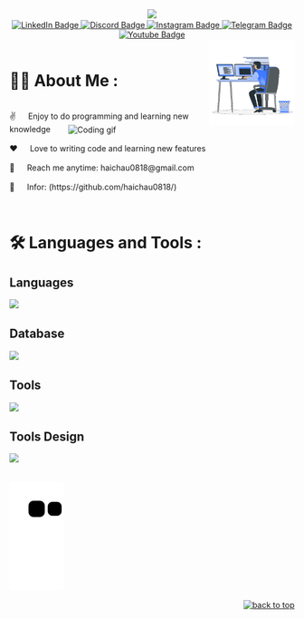 
<div id="header" align="center">
  <img src="https://media.giphy.com/media/SHjOSDkKZ18qOHA5B5/giphy.gif" width="100"/>
</div>
<div id="badges" align="center">
  <a href="https://www.linkedin.com/in/h%E1%BA%A3i-ch%C3%A2u-0a4417201/">
    <img src="https://img.shields.io/badge/LinkedIn-blue?style=for-the-badge&logo=linkedin&logoColor=white" alt="LinkedIn Badge"/>
  </a>
    <a href="https://discordapp.com/users/915820523580166174">
    <img src="https://img.shields.io/badge/Discord-%235865F2.svg?style=for-the-badge&logo=discord&logoColor=white" alt="Discord Badge"/>
  </a>
      <a href="https://www.instagram.com/kanechau.me/">
    <img src="https://img.shields.io/badge/Instagram-%23E4405F.svg?style=for-the-badge&logo=Instagram&logoColor=white" alt="Instagram Badge"/>
  </a>
   <a href="https://t.me/kanechau">
    <img src="https://img.shields.io/badge/Telegram-2CA5E0?style=for-the-badge&logo=telegram&logoColor=white" alt="Telegram Badge"/>
  </a>
  <a href="https://www.youtube.com/channel/UCxoEfqmjnCrjydJyMIzMaQw">
    <img src="https://img.shields.io/badge/YouTube-%23FF0000.svg?style=for-the-badge&logo=YouTube&logoColor=white" alt="Youtube Badge"/>
  </a>
</div>
<img align="right" src="https://github.com/haichau0818/haichau0818/blob/main/Right_Side.gif" width=30%>
</br>


# :man_technologist:  About Me :

<p>
 <img align="right" width="400" src="/assets/programmer.gif" alt="Coding gif" />
  <br/>
 ✌️ &emsp; Enjoy to do programming and learning new knowledge<br/><br/>
 ❤️ &emsp; Love to writing code and learning new features<br/><br/>
 📧 &emsp; Reach me anytime: haichau0818@gmail.com<br/><br/>
 💬 &emsp; Infor: (https://github.com/haichau0818/)

</p>

</br>

# :hammer_and_wrench: Languages and Tools :

<div>
  
## Languages
<p align="left">
  <a href="https://skillicons.dev">
    <img src="https://skillicons.dev/icons?i=dotnet,cs,react,nodejs,nextjs,py,express,nestjs,babel,bootstrap,css,jquery,pug,regex" />
  </a>
</p>

## Database
<p align="left">
  <a href="https://skillicons.dev">
    <img src="https://skillicons.dev/icons?i=mongodb,mysql" />
  </a>
</p>

## Tools

<p align="left">
  <a href="https://skillicons.dev">
    <img src="https://skillicons.dev/icons?i=vscode,visualstudio,git,github,docker,postman,linux,powershell,nginx" />
  </a>
</p>

## Tools Design

<p align="left">
  <a href="https://skillicons.dev">
    <img src="https://skillicons.dev/icons?i=ai,ps,xd" />
  </a>
</p>
<br/>




<img alt="github contribution snake animation" src="https://github.com/Carol42/Carol42/blob/output/github-contribution-grid-snake.svg">
<p align="right"><a href="#top"><img src="https://img.shields.io/static/v1?label&message=back+to+top&color=7E3ACE&style=flat&logo" alt="back to top" /></a></p>

<!--
**haichau0818/haichau0818** is a ✨ _special_ ✨ repository because its `README.md` (this file) appears on your GitHub profile.

Here are some ideas to get you started:

- 🔭 I’m currently working on ...
- 🌱 I’m currently learning ...
- 👯 I’m looking to collaborate on ...
- 🤔 I’m looking for help with ...
- 💬 Ask me about ...
- 📫 How to reach me: ...
- 😄 Pronouns: ...
- ⚡ Fun fact: ...
-->
